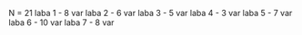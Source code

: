 N = 21 
laba 1 - 8 var 
laba 2 - 6 var 
laba 3 - 5 var 
laba 4 - 3 var 
laba 5 - 7 var 
laba 6 - 10 var 
laba 7 - 8 var
